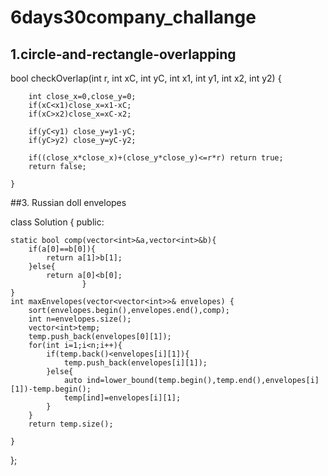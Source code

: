 # 6days30company_challange

## 1.circle-and-rectangle-overlapping
bool checkOverlap(int r, int xC, int yC, int x1, int y1, int x2, int y2) {

        int close_x=0,close_y=0;
        if(xC<x1)close_x=x1-xC;
        if(xC>x2)close_x=xC-x2;

        if(yC<y1) close_y=y1-yC;
        if(yC>y2) close_y=yC-y2;

        if((close_x*close_x)+(close_y*close_y)<=r*r) return true;
        return false;

    }

 ##3. Russian doll envelopes
 
 class Solution {
public:

    static bool comp(vector<int>&a,vector<int>&b){
        if(a[0]==b[0]){
            return a[1]>b[1];
        }else{
            return a[0]<b[0];
                    }
    }
    int maxEnvelopes(vector<vector<int>>& envelopes) {
        sort(envelopes.begin(),envelopes.end(),comp);
        int n=envelopes.size();
        vector<int>temp;
        temp.push_back(envelopes[0][1]);
        for(int i=1;i<n;i++){
            if(temp.back()<envelopes[i][1]){
                temp.push_back(envelopes[i][1]);
            }else{
                auto ind=lower_bound(temp.begin(),temp.end(),envelopes[i][1])-temp.begin();
                temp[ind]=envelopes[i][1];
            }
        }
        return temp.size();
        
    }
};
